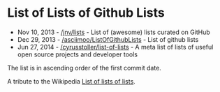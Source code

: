 # List of Lists of Github Lists

* Nov 10, 2013 - [/jnv/lists](https://github.com/jnv/lists) - List of (awesome) lists curated on GitHub
* Dec 29, 2013 - [/asciimoo/ListOfGithubLists](https://github.com/asciimoo/ListOfGithubLists) - List of github lists
* Jun 27, 2014 - [/cyrusstoller/list-of-lists](https://github.com/cyrusstoller/list-of-lists) - A meta list of lists of useful open source projects and developer tools

The list is in ascending order of the first commit date.

A tribute to the Wikipedia [List of lists of lists](https://en.wikipedia.org/wiki/List_of_lists_of_lists).